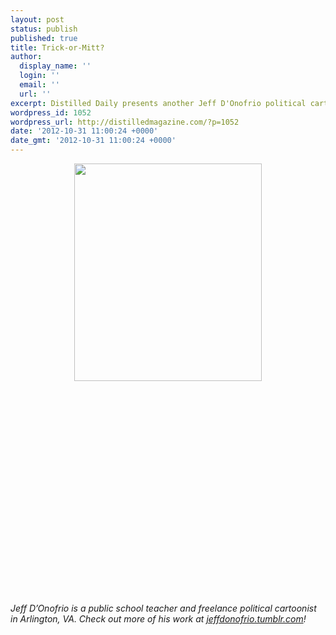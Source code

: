 ```yaml
---
layout: post
status: publish
published: true
title: Trick-or-Mitt?
author:
  display_name: ''
  login: ''
  email: ''
  url: ''
excerpt: Distilled Daily presents another Jeff D'Onofrio political cartoon.
wordpress_id: 1052
wordpress_url: http://distilledmagazine.com/?p=1052
date: '2012-10-31 11:00:24 +0000'
date_gmt: '2012-10-31 11:00:24 +0000'
---
```

<p style="text-align: center;"><a href="http://distilledmagazine.com/wp-content/uploads/2012/10/trick-or-treat-2012.jpg"><img class="wp-image-1053 aligncenter" title="trick or treat 2012" alt="" src="http://distilledmagazine.com/wp-content/uploads/2012/10/trick-or-treat-2012-234x300.jpg" width="300" height="348" /></a></p>
<p>&nbsp;</p>
<p>&nbsp;</p>
<p>&nbsp;</p>
<p>&nbsp;</p>
<p>&nbsp;</p>
<p>&nbsp;</p>
<p>&nbsp;</p>
<p>&nbsp;</p>
<p>&nbsp;</p>
<p>&nbsp;</p>
<p>&nbsp;</p>
<p><em>J</em><em>eff D’Onofrio is a public school teacher and freelance political cartoonist in Arlington, VA. Check out more of his work at <a href="http://distilledmagazine.com/wp-content/uploads/2012/10/jeffdonofrio.tumblr.com" target="_blank">jeffdonofrio.tumblr.com</a>!</em></p>
